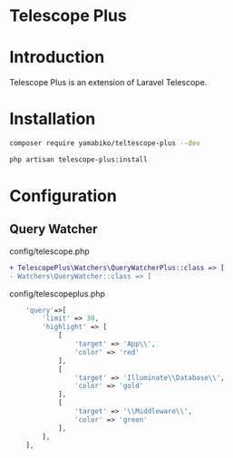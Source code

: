 # Telescope Plus
# Introduction
Telescope Plus is an extension of Laravel Telescope.
# Installation
```bash
composer require yamabiko/teltescope-plus --dev

php artisan telescope-plus:install
```
# Configuration
## Query Watcher
config/telescope.php
```diff php
+ TelescopePlus\Watchers\QueryWatcherPlus::class => [
- Watchers\QueryWatcher::class => [
```

config/telescopeplus.php
```php
    'query'=>[
        'limit' => 30,
        'highlight' => [
            [
                'target' => 'App\\',
                'color' => 'red'
            ],
            [
                'target' => 'Illuminate\\Database\\',
                'color' => 'gold'
            ],
            [
                'target' => '\\Middleware\\',
                'color' => 'green'
            ],
        ],
    ],
```